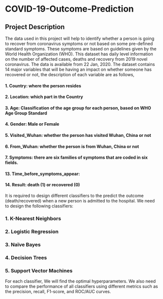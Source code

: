 # COVID-19-Outcome-Prediction
## Project Description
The data used in this project will help to identify whether a person is going to recover from coronavirus symptoms or not based on some pre-defined standard symptoms. These symptoms are based on guidelines given by the World Health Organization (WHO).
This dataset has daily level information on the number of affected cases, deaths and recovery from 2019 novel coronavirus. 
The data is available from 22 Jan, 2020.
The dataset contains 14 major variables that will be having an impact on whether someone has recovered or not, the description of each variable are as follows,
#### 1. Country: where the person resides
#### 2. Location: which part in the Country
#### 3. Age: Classification of the age group for each person, based on WHO Age Group Standard
#### 4. Gender: Male or Female
#### 5. Visited_Wuhan: whether the person has visited Wuhan, China or not
#### 6. From_Wuhan: whether the person is from Wuhan, China or not
#### 7. Symptoms: there are six families of symptoms that are coded in six fields.
#### 13. Time_before_symptoms_appear:
#### 14. Result: death (1) or recovered (0)
It is required to design different classifiers to the predict the outcome (death/recovered) when a new person is admitted to the hospital.
We need to design the following classifiers:
### 1. K-Nearest Neighbors
### 2. Logistic Regression
### 3. Naïve Bayes
### 4. Decision Trees
### 5. Support Vector Machines
 For each classifier, We will find the optimal hyperparameters.
 We also need to compare the performance of all classifiers using different metrics such as the precision, recall, F1-score, and ROC/AUC curves.

